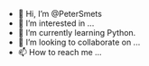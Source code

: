 - 👋 Hi, I’m @PeterSmets
- 👀 I’m interested in ...
- 🌱 I’m currently learning Python.
- 💞️ I’m looking to collaborate on ...
- 📫 How to reach me ...

<!---
PeterSmets/PeterSmets is a ✨ special ✨ repository because its `README.md` (this file) appears on your GitHub profile.
You can click the Preview link to take a look at your changes.
--->
